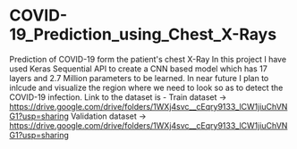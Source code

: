 # COVID-19_Prediction_using_Chest_X-Rays
Prediction of COVID-19 form the patient's chest X-Ray
In this project I have used Keras Sequential API to create a CNN based model which has 17 layers and 2.7 Million parameters to be learned. In near future I plan to inlcude
and visualize the region where we need to look so as to detect the COVID-19 infection.
Link to the dataset is - 
Train dataset -> https://drive.google.com/drive/folders/1WXj4svc__cEqry9133_lCW1jiuChVNG1?usp=sharing
Validation dataset -> https://drive.google.com/drive/folders/1WXj4svc__cEqry9133_lCW1jiuChVNG1?usp=sharing
